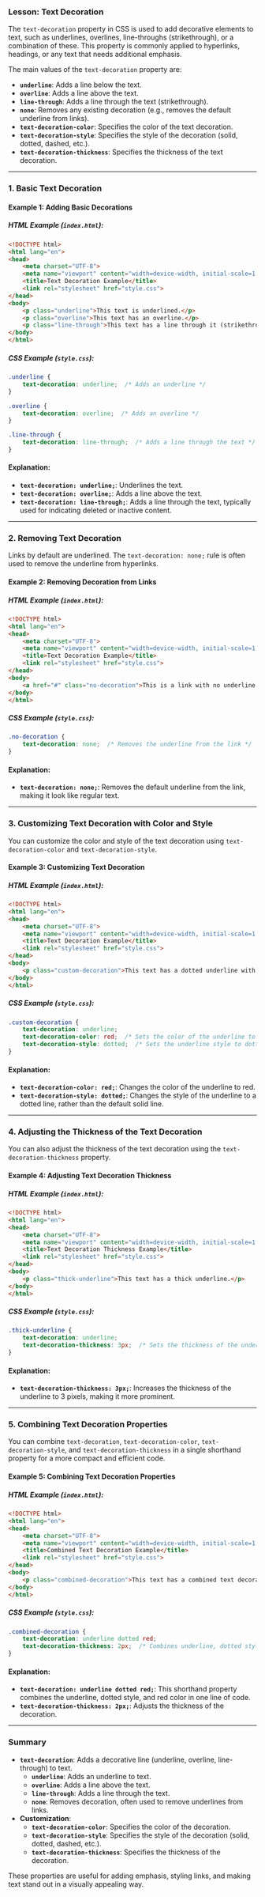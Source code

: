 ### **Lesson: Text Decoration**

The `text-decoration` property in CSS is used to add decorative elements to text, such as underlines, overlines, line-throughs (strikethrough), or a combination of these. This property is commonly applied to hyperlinks, headings, or any text that needs additional emphasis.

The main values of the `text-decoration` property are:

- **`underline`**: Adds a line below the text.
- **`overline`**: Adds a line above the text.
- **`line-through`**: Adds a line through the text (strikethrough).
- **`none`**: Removes any existing decoration (e.g., removes the default underline from links).
- **`text-decoration-color`**: Specifies the color of the text decoration.
- **`text-decoration-style`**: Specifies the style of the decoration (solid, dotted, dashed, etc.).
- **`text-decoration-thickness`**: Specifies the thickness of the text decoration.

---

### **1. Basic Text Decoration**

#### **Example 1: Adding Basic Decorations**

##### **HTML Example (`index.html`):**

```html
<!DOCTYPE html>
<html lang="en">
<head>
    <meta charset="UTF-8">
    <meta name="viewport" content="width=device-width, initial-scale=1.0">
    <title>Text Decoration Example</title>
    <link rel="stylesheet" href="style.css">
</head>
<body>
    <p class="underline">This text is underlined.</p>
    <p class="overline">This text has an overline.</p>
    <p class="line-through">This text has a line through it (strikethrough).</p>
</body>
</html>
```

##### **CSS Example (`style.css`):**

```css
.underline {
    text-decoration: underline;  /* Adds an underline */
}

.overline {
    text-decoration: overline;  /* Adds an overline */
}

.line-through {
    text-decoration: line-through;  /* Adds a line through the text */
}
```

#### **Explanation:**
- **`text-decoration: underline;`**: Underlines the text.
- **`text-decoration: overline;`**: Adds a line above the text.
- **`text-decoration: line-through;`**: Adds a line through the text, typically used for indicating deleted or inactive content.

---

### **2. Removing Text Decoration**

Links by default are underlined. The `text-decoration: none;` rule is often used to remove the underline from hyperlinks.

#### **Example 2: Removing Decoration from Links**

##### **HTML Example (`index.html`):**

```html
<!DOCTYPE html>
<html lang="en">
<head>
    <meta charset="UTF-8">
    <meta name="viewport" content="width=device-width, initial-scale=1.0">
    <title>Text Decoration Example</title>
    <link rel="stylesheet" href="style.css">
</head>
<body>
    <a href="#" class="no-decoration">This is a link with no underline.</a>
</body>
</html>
```

##### **CSS Example (`style.css`):**

```css
.no-decoration {
    text-decoration: none;  /* Removes the underline from the link */
}
```

#### **Explanation:**
- **`text-decoration: none;`**: Removes the default underline from the link, making it look like regular text.

---

### **3. Customizing Text Decoration with Color and Style**

You can customize the color and style of the text decoration using `text-decoration-color` and `text-decoration-style`.

#### **Example 3: Customizing Text Decoration**

##### **HTML Example (`index.html`):**

```html
<!DOCTYPE html>
<html lang="en">
<head>
    <meta charset="UTF-8">
    <meta name="viewport" content="width=device-width, initial-scale=1.0">
    <title>Text Decoration Example</title>
    <link rel="stylesheet" href="style.css">
</head>
<body>
    <p class="custom-decoration">This text has a dotted underline with a custom color.</p>
</body>
</html>
```

##### **CSS Example (`style.css`):**

```css
.custom-decoration {
    text-decoration: underline;
    text-decoration-color: red;  /* Sets the color of the underline to red */
    text-decoration-style: dotted;  /* Sets the underline style to dotted */
}
```

#### **Explanation:**
- **`text-decoration-color: red;`**: Changes the color of the underline to red.
- **`text-decoration-style: dotted;`**: Changes the style of the underline to a dotted line, rather than the default solid line.

---

### **4. Adjusting the Thickness of the Text Decoration**

You can also adjust the thickness of the text decoration using the `text-decoration-thickness` property.

#### **Example 4: Adjusting Text Decoration Thickness**

##### **HTML Example (`index.html`):**

```html
<!DOCTYPE html>
<html lang="en">
<head>
    <meta charset="UTF-8">
    <meta name="viewport" content="width=device-width, initial-scale=1.0">
    <title>Text Decoration Thickness Example</title>
    <link rel="stylesheet" href="style.css">
</head>
<body>
    <p class="thick-underline">This text has a thick underline.</p>
</body>
</html>
```

##### **CSS Example (`style.css`):**

```css
.thick-underline {
    text-decoration: underline;
    text-decoration-thickness: 3px;  /* Sets the thickness of the underline */
}
```

#### **Explanation:**
- **`text-decoration-thickness: 3px;`**: Increases the thickness of the underline to 3 pixels, making it more prominent.

---

### **5. Combining Text Decoration Properties**

You can combine `text-decoration`, `text-decoration-color`, `text-decoration-style`, and `text-decoration-thickness` in a single shorthand property for a more compact and efficient code.

#### **Example 5: Combining Text Decoration Properties**

##### **HTML Example (`index.html`):**

```html
<!DOCTYPE html>
<html lang="en">
<head>
    <meta charset="UTF-8">
    <meta name="viewport" content="width=device-width, initial-scale=1.0">
    <title>Combined Text Decoration Example</title>
    <link rel="stylesheet" href="style.css">
</head>
<body>
    <p class="combined-decoration">This text has a combined text decoration.</p>
</body>
</html>
```

##### **CSS Example (`style.css`):**

```css
.combined-decoration {
    text-decoration: underline dotted red;
    text-decoration-thickness: 2px;  /* Combines underline, dotted style, and red color */
}
```

#### **Explanation:**
- **`text-decoration: underline dotted red;`**: This shorthand property combines the underline, dotted style, and red color in one line of code.
- **`text-decoration-thickness: 2px;`**: Adjusts the thickness of the decoration.

---

### **Summary**

- **`text-decoration`**: Adds a decorative line (underline, overline, line-through) to text.
  - **`underline`**: Adds an underline to text.
  - **`overline`**: Adds a line above the text.
  - **`line-through`**: Adds a line through the text.
  - **`none`**: Removes decoration, often used to remove underlines from links.
- **Customization**:
  - **`text-decoration-color`**: Specifies the color of the decoration.
  - **`text-decoration-style`**: Specifies the style of the decoration (solid, dotted, dashed, etc.).
  - **`text-decoration-thickness`**: Specifies the thickness of the decoration.

These properties are useful for adding emphasis, styling links, and making text stand out in a visually appealing way. 